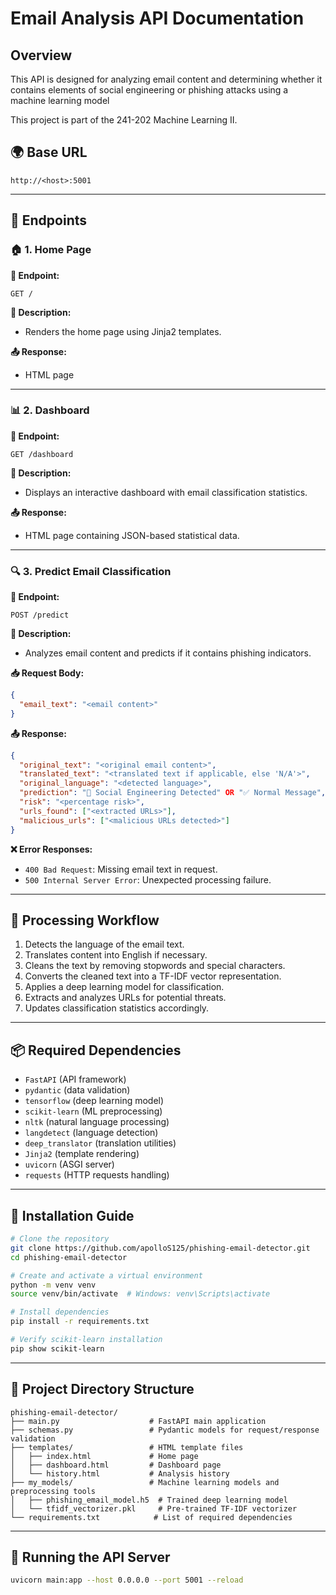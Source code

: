 # Email Analysis API Documentation

## Overview
This API is designed for analyzing email content and determining whether it contains elements of social engineering or phishing attacks using a machine learning model

This project is part of the 241-202 Machine Learning II.

## 🌍 Base URL
```
http://<host>:5001
```

---

## 📌 Endpoints

### 🏠 1. Home Page
**📍 Endpoint:**
```
GET /
```
**📝 Description:**
- Renders the home page using Jinja2 templates.

**📤 Response:**
- HTML page

---

### 📊 2. Dashboard
**📍 Endpoint:**
```
GET /dashboard
```
**📝 Description:**
- Displays an interactive dashboard with email classification statistics.

**📤 Response:**
- HTML page containing JSON-based statistical data.

---

### 🔍 3. Predict Email Classification
**📍 Endpoint:**
```
POST /predict
```
**📝 Description:**
- Analyzes email content and predicts if it contains phishing indicators.

**📥 Request Body:**
```json
{
  "email_text": "<email content>"
}
```

**📤 Response:**
```json
{
  "original_text": "<original email content>",
  "translated_text": "<translated text if applicable, else 'N/A'>",
  "original_language": "<detected language>",
  "prediction": "🚨 Social Engineering Detected" OR "✅ Normal Message",
  "risk": "<percentage risk>",
  "urls_found": ["<extracted URLs>"],
  "malicious_urls": ["<malicious URLs detected>"]
}
```

**❌ Error Responses:**
- `400 Bad Request`: Missing email text in request.
- `500 Internal Server Error`: Unexpected processing failure.

---

## 🔄 Processing Workflow
1. Detects the language of the email text.
2. Translates content into English if necessary.
3. Cleans the text by removing stopwords and special characters.
4. Converts the cleaned text into a TF-IDF vector representation.
5. Applies a deep learning model for classification.
6. Extracts and analyzes URLs for potential threats.
7. Updates classification statistics accordingly.

---

## 📦 Required Dependencies
- `FastAPI` (API framework)
- `pydantic` (data validation)
- `tensorflow` (deep learning model)
- `scikit-learn` (ML preprocessing)
- `nltk` (natural language processing)
- `langdetect` (language detection)
- `deep_translator` (translation utilities)
- `Jinja2` (template rendering)
- `uvicorn` (ASGI server)
- `requests` (HTTP requests handling)

---

## 🔧 Installation Guide
```bash
# Clone the repository
git clone https://github.com/apolloS125/phishing-email-detector.git
cd phishing-email-detector

# Create and activate a virtual environment
python -m venv venv
source venv/bin/activate  # Windows: venv\Scripts\activate

# Install dependencies
pip install -r requirements.txt

# Verify scikit-learn installation
pip show scikit-learn
```

---

## 📂 Project Directory Structure
```
phishing-email-detector/
├── main.py                    # FastAPI main application
├── schemas.py                 # Pydantic models for request/response validation
├── templates/                 # HTML template files
│   ├── index.html             # Home page
│   ├── dashboard.html         # Dashboard page
│   └── history.html           # Analysis history
├── my_models/                 # Machine learning models and preprocessing tools
│   ├── phishing_email_model.h5  # Trained deep learning model
│   └── tfidf_vectorizer.pkl     # Pre-trained TF-IDF vectorizer
└── requirements.txt            # List of required dependencies
```

---

## 🚀 Running the API Server
```sh
uvicorn main:app --host 0.0.0.0 --port 5001 --reload
```

